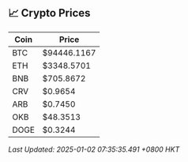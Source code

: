 ## 📈 Crypto Prices

| Coin | Price |
| ---- | ----- |
| BTC | $94446.1167 |
| ETH | $3348.5701 |
| BNB | $705.8672 |
| CRV | $0.9654 |
| ARB | $0.7450 |
| OKB | $48.3513 |
| DOGE | $0.3244 |

_Last Updated: 2025-01-02 07:35:35.491 +0800 HKT_